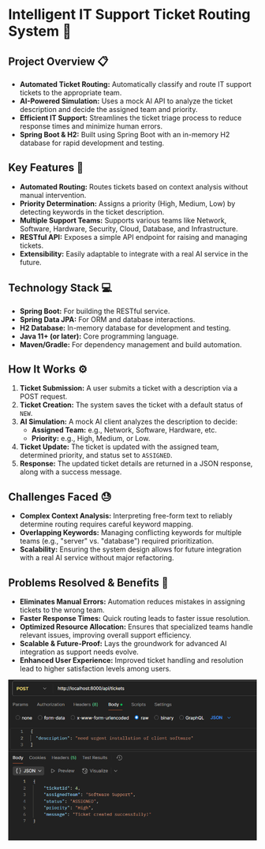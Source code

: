 # Intelligent IT Support Ticket Routing System 🚀

## Project Overview 📋
- **Automated Ticket Routing:** Automatically classify and route IT support tickets to the appropriate team.
- **AI-Powered Simulation:** Uses a mock AI API to analyze the ticket description and decide the assigned team and priority.
- **Efficient IT Support:** Streamlines the ticket triage process to reduce response times and minimize human errors.
- **Spring Boot & H2:** Built using Spring Boot with an in-memory H2 database for rapid development and testing.

## Key Features 🔑
- **Automated Routing:** Routes tickets based on context analysis without manual intervention.
- **Priority Determination:** Assigns a priority (High, Medium, Low) by detecting keywords in the ticket description.
- **Multiple Support Teams:** Supports various teams like Network, Software, Hardware, Security, Cloud, Database, and Infrastructure.
- **RESTful API:** Exposes a simple API endpoint for raising and managing tickets.
- **Extensibility:** Easily adaptable to integrate with a real AI service in the future.

## Technology Stack 💻
- **Spring Boot:** For building the RESTful service.
- **Spring Data JPA:** For ORM and database interactions.
- **H2 Database:** In-memory database for development and testing.
- **Java 11+ (or later):** Core programming language.
- **Maven/Gradle:** For dependency management and build automation.

## How It Works ⚙️
1. **Ticket Submission:** A user submits a ticket with a description via a POST request.
2. **Ticket Creation:** The system saves the ticket with a default status of `NEW`.
3. **AI Simulation:** A mock AI client analyzes the description to decide:
   - **Assigned Team:** e.g., Network, Software, Hardware, etc.
   - **Priority:** e.g., High, Medium, or Low.
4. **Ticket Update:** The ticket is updated with the assigned team, determined priority, and status set to `ASSIGNED`.
5. **Response:** The updated ticket details are returned in a JSON response, along with a success message.

## Challenges Faced 😓
- **Complex Context Analysis:** Interpreting free-form text to reliably determine routing requires careful keyword mapping.
- **Overlapping Keywords:** Managing conflicting keywords for multiple teams (e.g., "server" vs. "database") required prioritization.
- **Scalability:** Ensuring the system design allows for future integration with a real AI service without major refactoring.

## Problems Resolved & Benefits 🎯
- **Eliminates Manual Errors:** Automation reduces mistakes in assigning tickets to the wrong team.
- **Faster Response Times:** Quick routing leads to faster issue resolution.
- **Optimized Resource Allocation:** Ensures that specialized teams handle relevant issues, improving overall support efficiency.
- **Scalable & Future-Proof:** Lays the groundwork for advanced AI integration as support needs evolve.
- **Enhanced User Experience:** Improved ticket handling and resolution lead to higher satisfaction levels among users.

![Test Output Screenshot](https://github.com/Rahul9766/ITSupport-Ticket-Routing-Application/blob/9f778f44687da43af0a5a3463cf0030018b177bb/test_output/Screenshot%202025-02-25%20132622.png)
